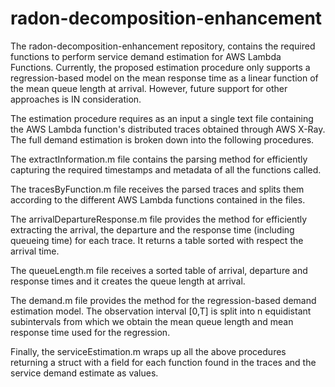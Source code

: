 # radon-decomposition-enhancement

The radon-decomposition-enhancement repository, contains the required functions to perform service demand estimation for AWS Lambda Functions. Currently, the proposed estimation procedure only supports a regression-based model on the mean response time as a linear function of the mean queue length at arrival. However, future support for other approaches is IN consideration.

The estimation procedure requires as an input a single text file containing the AWS Lambda function's distributed traces obtained through AWS X-Ray. The full demand estimation is broken down into the following procedures.

The extractInformation.m file contains the parsing method for efficiently capturing the required timestamps and metadata of all the functions called. 

The tracesByFunction.m file receives the parsed traces and splits them according to the different AWS Lambda functions contained in the files.

The arrivalDepartureResponse.m file provides the method for efficiently extracting the arrival, the departure and the response time (including queueing time) for each trace. It returns a table sorted with respect the arrival time.

The queueLength.m file receives a sorted table of arrival, departure and response times and it creates the queue length at arrival. 

The demand.m file provides the method for the regression-based demand estimation model. The observation interval [0,T] is split into n equidistant subintervals from which we obtain the mean queue length and mean response time used for the regression.

Finally, the serviceEstimation.m wraps up all the above procedures returning a struct with a field for each function found in the traces and the service demand estimate as values. 
